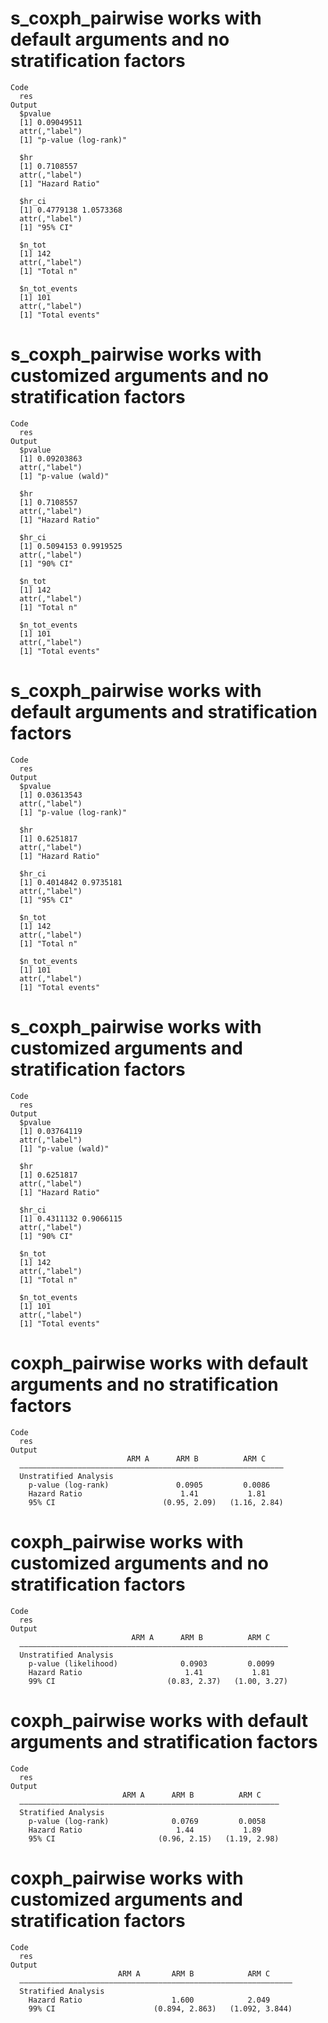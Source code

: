 # s_coxph_pairwise works with default arguments and no stratification factors

    Code
      res
    Output
      $pvalue
      [1] 0.09049511
      attr(,"label")
      [1] "p-value (log-rank)"
      
      $hr
      [1] 0.7108557
      attr(,"label")
      [1] "Hazard Ratio"
      
      $hr_ci
      [1] 0.4779138 1.0573368
      attr(,"label")
      [1] "95% CI"
      
      $n_tot
      [1] 142
      attr(,"label")
      [1] "Total n"
      
      $n_tot_events
      [1] 101
      attr(,"label")
      [1] "Total events"
      

# s_coxph_pairwise works with customized arguments and no stratification factors

    Code
      res
    Output
      $pvalue
      [1] 0.09203863
      attr(,"label")
      [1] "p-value (wald)"
      
      $hr
      [1] 0.7108557
      attr(,"label")
      [1] "Hazard Ratio"
      
      $hr_ci
      [1] 0.5094153 0.9919525
      attr(,"label")
      [1] "90% CI"
      
      $n_tot
      [1] 142
      attr(,"label")
      [1] "Total n"
      
      $n_tot_events
      [1] 101
      attr(,"label")
      [1] "Total events"
      

# s_coxph_pairwise works with default arguments and stratification factors

    Code
      res
    Output
      $pvalue
      [1] 0.03613543
      attr(,"label")
      [1] "p-value (log-rank)"
      
      $hr
      [1] 0.6251817
      attr(,"label")
      [1] "Hazard Ratio"
      
      $hr_ci
      [1] 0.4014842 0.9735181
      attr(,"label")
      [1] "95% CI"
      
      $n_tot
      [1] 142
      attr(,"label")
      [1] "Total n"
      
      $n_tot_events
      [1] 101
      attr(,"label")
      [1] "Total events"
      

# s_coxph_pairwise works with customized arguments and stratification factors

    Code
      res
    Output
      $pvalue
      [1] 0.03764119
      attr(,"label")
      [1] "p-value (wald)"
      
      $hr
      [1] 0.6251817
      attr(,"label")
      [1] "Hazard Ratio"
      
      $hr_ci
      [1] 0.4311132 0.9066115
      attr(,"label")
      [1] "90% CI"
      
      $n_tot
      [1] 142
      attr(,"label")
      [1] "Total n"
      
      $n_tot_events
      [1] 101
      attr(,"label")
      [1] "Total events"
      

# coxph_pairwise works with default arguments and no stratification factors

    Code
      res
    Output
                              ARM A      ARM B          ARM C    
      ———————————————————————————————————————————————————————————
      Unstratified Analysis                                      
        p-value (log-rank)               0.0905         0.0086   
        Hazard Ratio                      1.41           1.81    
        95% CI                        (0.95, 2.09)   (1.16, 2.84)

# coxph_pairwise works with customized arguments and no stratification factors

    Code
      res
    Output
                               ARM A      ARM B          ARM C    
      ————————————————————————————————————————————————————————————
      Unstratified Analysis                                       
        p-value (likelihood)              0.0903         0.0099   
        Hazard Ratio                       1.41           1.81    
        99% CI                         (0.83, 2.37)   (1.00, 3.27)

# coxph_pairwise works with default arguments and stratification factors

    Code
      res
    Output
                             ARM A      ARM B          ARM C    
      ——————————————————————————————————————————————————————————
      Stratified Analysis                                       
        p-value (log-rank)              0.0769         0.0058   
        Hazard Ratio                     1.44           1.89    
        95% CI                       (0.96, 2.15)   (1.19, 2.98)

# coxph_pairwise works with customized arguments and stratification factors

    Code
      res
    Output
                            ARM A       ARM B            ARM C     
      —————————————————————————————————————————————————————————————
      Stratified Analysis                                          
        Hazard Ratio                    1.600            2.049     
        99% CI                      (0.894, 2.863)   (1.092, 3.844)

